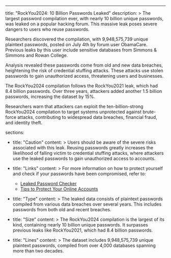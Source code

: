 ---
title: "RockYou2024: 10 Billion Passwords Leaked"
description: >
  The largest password compilation ever, with nearly 10 billion unique passwords, was leaked on a popular hacking forum. This massive leak poses severe dangers to users who reuse passwords.

  Researchers discovered the compilation, with 9,948,575,739 unique plaintext passwords, posted on July 4th by forum user ObamaCare. Previous leaks by this user include sensitive databases from Simmons & Simmons and Rowan College.

  Analysis revealed these passwords come from old and new data breaches, heightening the risk of credential stuffing attacks. These attacks use stolen passwords to gain unauthorized access, threatening users and businesses.

  The RockYou2024 compilation follows the RockYou2021 leak, which had 8.4 billion passwords. Over three years, attackers added another 1.5 billion passwords, increasing the dataset by 15%.

  Researchers warn that attackers can exploit the ten-billion-strong RockYou2024 compilation to target systems unprotected against brute-force attacks, contributing to widespread data breaches, financial fraud, and identity theft.

sections:
  - title: "Caution"
    content: >
      Users should be aware of the severe risks associated with this leak. Reusing passwords greatly increases the likelihood of falling victim to credential stuffing attacks, where attackers use the leaked passwords to gain unauthorized access to accounts.
  
  - title: "Links"
    content: >
      For more information on how to protect yourself and check if your passwords have been compromised, refer to:
      - [Leaked Password Checker](#)
      - [Tips to Protect Your Online Accounts](#)

  - title: "Type"
    content: >
      The leaked data consists of plaintext passwords compiled from various data breaches over several years. This includes passwords from both old and recent breaches.

  - title: "Size"
    content: >
      The RockYou2024 compilation is the largest of its kind, containing nearly 10 billion unique passwords. It surpasses previous leaks like RockYou2021, which had 8.4 billion passwords.

  - title: "Lines"
    content: >
      The dataset includes 9,948,575,739 unique plaintext passwords, compiled from over 4,000 databases spanning more than two decades.
